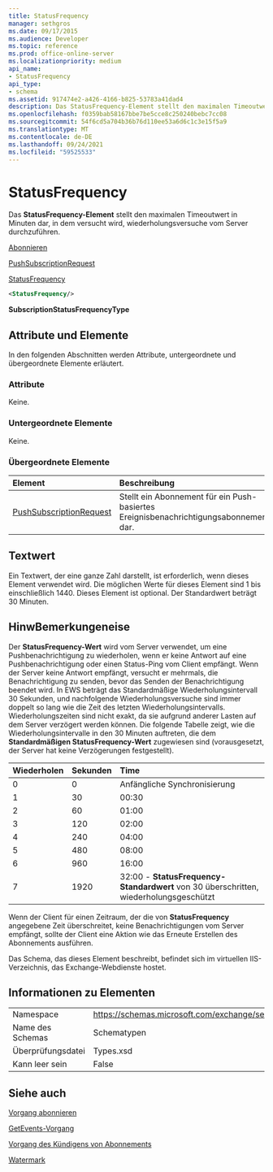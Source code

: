 ```yaml
---
title: StatusFrequency
manager: sethgros
ms.date: 09/17/2015
ms.audience: Developer
ms.topic: reference
ms.prod: office-online-server
ms.localizationpriority: medium
api_name:
- StatusFrequency
api_type:
- schema
ms.assetid: 917474e2-a426-4166-b825-53783a41dad4
description: Das StatusFrequency-Element stellt den maximalen Timeoutwert in Minuten dar, in dem versucht wird, wiederholungsversuche vom Server durchzuführen.
ms.openlocfilehash: f0359bab58167bbe7be5cce8c250240bebc7cc08
ms.sourcegitcommit: 54f6cd5a704b36b76d110ee53a6d6c1c3e15f5a9
ms.translationtype: MT
ms.contentlocale: de-DE
ms.lasthandoff: 09/24/2021
ms.locfileid: "59525533"
---
```

# <a name="statusfrequency"></a>StatusFrequency

Das **StatusFrequency-Element** stellt den maximalen Timeoutwert in Minuten dar, in dem versucht wird, wiederholungsversuche vom Server durchzuführen. 
  
[Abonnieren](subscribe.md)
  
[PushSubscriptionRequest](pushsubscriptionrequest.md)
  
[StatusFrequency](statusfrequency.md)
  
```XML
<StatusFrequency/>
```

 **SubscriptionStatusFrequencyType**
## <a name="attributes-and-elements"></a>Attribute und Elemente

In den folgenden Abschnitten werden Attribute, untergeordnete und übergeordnete Elemente erläutert.
  
### <a name="attributes"></a>Attribute

Keine.
  
### <a name="child-elements"></a>Untergeordnete Elemente

Keine.
  
### <a name="parent-elements"></a>Übergeordnete Elemente

|**Element**|**Beschreibung**|
|:-----|:-----|
|[PushSubscriptionRequest](pushsubscriptionrequest.md) <br/> |Stellt ein Abonnement für ein Push-basiertes Ereignisbenachrichtigungsabonnement dar.  <br/> |
   
## <a name="text-value"></a>Textwert

Ein Textwert, der eine ganze Zahl darstellt, ist erforderlich, wenn dieses Element verwendet wird. Die möglichen Werte für dieses Element sind 1 bis einschließlich 1440. Dieses Element ist optional. Der Standardwert beträgt 30 Minuten.
  
## <a name="remarks"></a>HinwBemerkungeneise

Der **StatusFrequency-Wert** wird vom Server verwendet, um eine Pushbenachrichtigung zu wiederholen, wenn er keine Antwort auf eine Pushbenachrichtigung oder einen Status-Ping vom Client empfängt. Wenn der Server keine Antwort empfängt, versucht er mehrmals, die Benachrichtigung zu senden, bevor das Senden der Benachrichtigung beendet wird. In EWS beträgt das Standardmäßige Wiederholungsintervall 30 Sekunden, und nachfolgende Wiederholungsversuche sind immer doppelt so lang wie die Zeit des letzten Wiederholungsintervalls. Wiederholungszeiten sind nicht exakt, da sie aufgrund anderer Lasten auf dem Server verzögert werden können. Die folgende Tabelle zeigt, wie die Wiederholungsintervalle in den 30 Minuten auftreten, die dem **Standardmäßigen StatusFrequency-Wert** zugewiesen sind (vorausgesetzt, der Server hat keine Verzögerungen festgestellt). 
  
|**Wiederholen**|**Sekunden**|**Time**|
|:-----|:-----|:-----|
|0  <br/> |0  <br/> |Anfängliche Synchronisierung  <br/> |
|1  <br/> |30  <br/> |00:30  <br/> |
|2  <br/> |60  <br/> |01:00  <br/> |
|3  <br/> |120  <br/> |02:00  <br/> |
|4   <br/> |240  <br/> |04:00  <br/> |
|5  <br/> |480  <br/> |08:00  <br/> |
|6   <br/> |960  <br/> |16:00  <br/> |
|7   <br/> |1920  <br/> |32:00 - **StatusFrequency-Standardwert** von 30 überschritten, wiederholungsgeschützt  <br/> |
   
Wenn der Client für einen Zeitraum, der die von **StatusFrequency** angegebene Zeit überschreitet, keine Benachrichtigungen vom Server empfängt, sollte der Client eine Aktion wie das Erneute Erstellen des Abonnements ausführen. 
  
Das Schema, das dieses Element beschreibt, befindet sich im virtuellen IIS-Verzeichnis, das Exchange-Webdienste hostet.
  
## <a name="element-information"></a>Informationen zu Elementen

|||
|:-----|:-----|
|Namespace  <br/> |https://schemas.microsoft.com/exchange/services/2006/types  <br/> |
|Name des Schemas  <br/> |Schematypen  <br/> |
|Überprüfungsdatei  <br/> |Types.xsd  <br/> |
|Kann leer sein  <br/> |False  <br/> |
   
## <a name="see-also"></a>Siehe auch



[Vorgang abonnieren](subscribe-operation.md)
  
[GetEvents-Vorgang](getevents-operation.md)
  
[Vorgang des Kündigens von Abonnements](unsubscribe-operation.md)
  
[Watermark](watermark.md)

